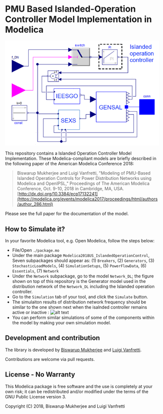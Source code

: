 # PMU Based Islanded-Operation Controller Model Implementation in Modelica

![alt text](https://github.com/ALSETLab/2018_AmericanModelicaConf_PMUBasedIslanding/blob/master/Example_Results/Dymola2018/IslandedOperationController/GenModelwithIslandedOperationController.png)

This repository contains a Islanded Operation Controller Model Implementation. These Modelica-compliant models are briefly described in the following paper of the American Modelica Conference 2018:

> Biswarup Mukherjee and Luigi Vanfretti, "Modeling of PMU-Based Islanded Operation Controls for 
  Power Distribution Networks using Modelica and OpenIPSL," Proceedings of The American Modelica Conference, Oct. 9-10, 2018 in Cambridge, MA, USA. [http://dx.doi.org/10.3384/ecp17132241](https://modelica.org/events/modelica2017/proceedings/html/authors/author_286.html)

Please see the full paper for the documentation of the model.

## How to Simulate it?

In your favorite Modelica tool, e.g. Open Modelica, follow the steps below:
- File/Open `./package.mo`
- Under the main package `Modelica2018US_IslandedOperationControl`, Seven subpackages should appear as: (1) `Breakers`, (2) `Generators`, (3) `StochasticLoadModels`, (4) `SimulationSetups`, (5) `PowerFlowData`, (6) `Essentials`, (7) `Network`
- Under the `Network` subpackage, go to the model `Network_DL`; the figure shown on top of this repository is the Generator model used in the distribution network of the `Network_DL` including the Islanded operation controller.
- Go to the `Simulation` tab of your tool, and click the `Simulate` button.
- The simulaiton results of distribution network frequency should be similar to the one shown next when the isalnded controller remains active or inactive :
![alt text](ALSETLab/2018_AmericanModelicaConf_PMUBasedIslanding/blob/master/Example_Results/Dymola2018/IslandedOperationController/Plots_ControllerEffect.png)
- You can perform similar simulations of some of the components within the model by making your own simulation model.


## Development and contribution

The library is developed by [Biswarup Mukherjee](https://github.com/BiswarupM) and [Luigi Vanfretti](https://github.com/lvanfretti).

Contributions are welcome via pull requests.

## License - No Warranty

This Modelica package is free software and the use is completely at your own risk; it can be redistributed and/or modified under the terms of the GNU Public License version 3.

Copyright (C) 2018, Biswarup Mukherjee and Luigi Vanfretti
